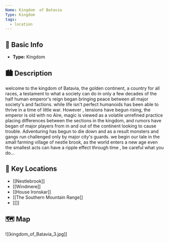 ```yaml
---
Name: Kingdom  of Batavia
Type: Kingdom
tags:
  - location
---
```

## 📍 Basic Info 
- **Type:** Kingdom

## 🏙️ Description

welcome to the kingdom of Batavia, the golden continent, a country for all races, a testament to what a society can do in only a few decades of the half human emperor's reign began bringing peace between all major society's and factions. while life isn't perfect humanoids has been able to thrive in a time of little war. However , tensions have begun rising, the emperor is old with no Aire, magic is viewed as a volatile unrefined practice placing differences between the sections in the kingdom, and rumors have began of major players from in and out of the continent looking to cause trouble. Adventuring has begun to die down and as a result monsters and gangs run challenged only by major city's guards. we begin our tale in the small farming village of nestle brook, as the world enters a new age even the smallest acts can have a ripple effect through time , be careful what you do…

## 🌟 Key Locations
- [[Nestlebrook]]
- [[Windmere]]
- [[House Ironskar]]
- [[The Southern Mountain Range]]
- [[]]


## 🗺️ Map
![[kingdom_of_Batavia_3.jpg]]
